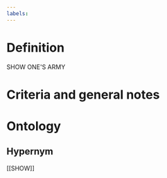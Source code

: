 ```yaml
---
labels: 
---
```


# Definition
SHOW ONE'S ARMY
# Criteria and general notes
# Ontology

## Hypernym
[[SHOW]]